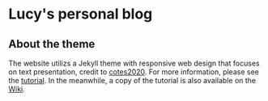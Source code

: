 # Lucy's personal blog

## About the theme

The website utilizs a Jekyll theme with responsive web design that focuses on text presentation, credit to [cotes2020](https://github.com/cotes2020/jekyll-theme-chirpy). For more information, please see the [tutorial](https://chirpy.cotes.info/categories/tutorial/). In the meanwhile, a copy of the tutorial is also available on the [Wiki](https://github.com/cotes2020/jekyll-theme-chirpy/wiki).

